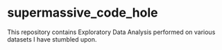 # supermassive_code_hole
This repository contains Exploratory Data Analysis performed on various datasets I have stumbled upon. 
